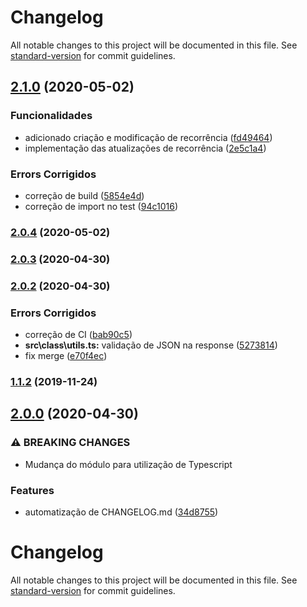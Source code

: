 # Changelog

All notable changes to this project will be documented in this file. See [standard-version](https://github.com/conventional-changelog/standard-version) for commit guidelines.

## [2.1.0](https://github.com/banzeh/cielo/compare/v2.0.4...v2.1.0) (2020-05-02)


### Funcionalidades

* adicionado criação e modificação de recorrência ([fd49464](https://github.com/banzeh/cielo/commit/fd49464723a09a54b39c4bdf79749eddf58db830))
* implementação das atualizações de recorrência ([2e5c1a4](https://github.com/banzeh/cielo/commit/2e5c1a476c7dfba33179a0816706d5cb687d6a34))


### Errors Corrigidos

* correção de build ([5854e4d](https://github.com/banzeh/cielo/commit/5854e4d7c1c926b79fbfaf60a92bbb33fcc1fe6b))
* correção de import no test ([94c1016](https://github.com/banzeh/cielo/commit/94c101643429cbc08d5fb9662a24c9ac29a821f3))

### [2.0.4](https://github.com/banzeh/cielo/compare/v2.0.3...v2.0.4) (2020-05-02)

### [2.0.3](https://github.com/banzeh/cielo/compare/v2.0.2...v2.0.3) (2020-04-30)

### [2.0.2](https://github.com/banzeh/cielo/compare/v2.0.0...v2.0.2) (2020-04-30)


### Errors Corrigidos

* correção de CI ([bab90c5](https://github.com/banzeh/cielo/commit/bab90c526bd7c95bad0b66253c3bd7d25dbe2712))
* **src\class\utils.ts:** validação de JSON na response ([5273814](https://github.com/banzeh/cielo/commit/527381446423498b75bd7841da397b895eececb6))
* fix merge ([e70f4ec](https://github.com/banzeh/cielo/commit/e70f4ec7959ba4bfc6bee05a9a4d71d351f07783))

### [1.1.2](https://github.com/banzeh/cielo/compare/v1.1.1...v1.1.2) (2019-11-24)

## [2.0.0](https://github.com/banzeh/cielo/compare/v1.1.1...v2.0.0) (2020-04-30)


### ⚠ BREAKING CHANGES

* Mudança do módulo para utilização de Typescript

### Features

* automatização de CHANGELOG.md ([34d8755](https://github.com/banzeh/cielo/commit/34d8755507c86f639116f66510a1df39394c1078))

# Changelog

All notable changes to this project will be documented in this file. See [standard-version](https://github.com/conventional-changelog/standard-version) for commit guidelines.
